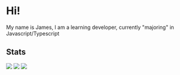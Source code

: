 # Hi!

My name is James, I am a learning developer, currently "majoring" in Javascript/Typescript

## Stats

![](https://github-readme-stats.vercel.app/api?username=jamesinaxx&count_private=true&show_icons=true&theme=onedark)
![](https://github-readme-stats.vercel.app/api/top-langs/?username=jamesinaxx&theme=onedark&layout=compact&langs_count=6)
![](https://github-readme-stats.vercel.app/api/wakatime?username=jamesinaxx&theme=onedark)
